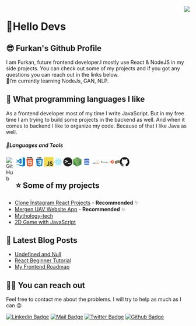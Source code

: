 <img align='right' src="https://github-readme-stats.vercel.app/api?username=FurkanPortakal&show_icons=true&theme=dracula">

# 🚀Hello Devs

## 😎 Furkan's Github Profile
I am Furkan, future frontend developer.I mostly use React & NodeJS in my side projects.
You can check out some of my projects and if you got any questions you can reach out in the links below.  
🌱I’m currently learning NodeJs, GAN, NLP.

## 📌 What programming languages I like

As a frontend developer most of my time I write JavaScript. But in my free time I am trying to build some projects in the backend as well. And when it comes to backend I like to organize my code. Because of that I like Java as well.  
  
<h5>📌Languages and Tools</h5>
<img align="left" alt="GitHub" width="26px" src="https://camo.githubusercontent.com/1734137a535b70cd7e4c939eb87d1b5fbbf1e55b/68747470733a2f2f75706c6f61642e77696b696d656469612e6f72672f77696b6970656469612f636f6d6d6f6e732f392f39662f56696d6c6f676f2e737667" />
<img align="left" alt="Visual Studio Code" width="26px" src="https://raw.githubusercontent.com/github/explore/80688e429a7d4ef2fca1e82350fe8e3517d3494d/topics/visual-studio-code/visual-studio-code.png" />
<img align="left" alt="HTML5" width="26px" src="https://raw.githubusercontent.com/github/explore/80688e429a7d4ef2fca1e82350fe8e3517d3494d/topics/html/html.png" />
<img align="left" alt="CSS3" width="26px" src="https://raw.githubusercontent.com/github/explore/80688e429a7d4ef2fca1e82350fe8e3517d3494d/topics/css/css.png" />
<img align="left" alt="JavaScript" width="26px" src="https://raw.githubusercontent.com/github/explore/80688e429a7d4ef2fca1e82350fe8e3517d3494d/topics/javascript/javascript.png" />
<img align="left" alt="React" width="26px" src="https://raw.githubusercontent.com/github/explore/80688e429a7d4ef2fca1e82350fe8e3517d3494d/topics/react/react.png" />
<img align="left" alt="Terminal" width="26px" src="https://raw.githubusercontent.com/github/explore/80688e429a7d4ef2fca1e82350fe8e3517d3494d/topics/terminal/terminal.png" />
<img align="left" alt="Node.js" width="26px" src="https://raw.githubusercontent.com/github/explore/80688e429a7d4ef2fca1e82350fe8e3517d3494d/topics/nodejs/nodejs.png" />
<img align="left" alt="SQL" width="26px" src="https://raw.githubusercontent.com/github/explore/80688e429a7d4ef2fca1e82350fe8e3517d3494d/topics/sql/sql.png" />
<img align="left" alt="MySQL" width="26px" src="https://raw.githubusercontent.com/github/explore/80688e429a7d4ef2fca1e82350fe8e3517d3494d/topics/mysql/mysql.png" />
<img align="left" alt="MongoDB" width="26px" src="https://raw.githubusercontent.com/github/explore/80688e429a7d4ef2fca1e82350fe8e3517d3494d/topics/mongodb/mongodb.png" />
<img align="left" alt="Git" width="26px" src="https://raw.githubusercontent.com/github/explore/80688e429a7d4ef2fca1e82350fe8e3517d3494d/topics/git/git.png" />
<img align="left" alt="GitHub" width="26px" src="https://raw.githubusercontent.com/github/explore/78df643247d429f6cc873026c0622819ad797942/topics/github/github.png" /> <br><br>

## ⭐ Some of my projects

- [Clone İnstagram  React Projects](https://github.com/FurkanPortakal/instagram-clone) - **Recommended** ✨
- [Mergen UAV Website App](https://github.com/FurkanPortakal/mergen-web) - **Recommended** ✨
- [Mythology-tech](https://github.com/FurkanPortakal/mythology-tech)
- [2D Game with JavaScript](https://github.com/FurkanPortakal/hoppala-app)

## 📃 Latest Blog Posts

<!-- BLOG-POST-LIST:START -->
- [Undefined and Null](https://medium.com/@furkanportakal/nedir-bunlar%C4%B1n-farklar%C4%B1-ead24905f9c)
- [React Beginner Tutorial](https://teknikafa.com/reactjs-ogrenelim/)
- [My Frontend Roadmap](https://medium.com/kodcular/frontend-developer-yolculu%C4%9Fu-a1c7d86169d3)

<!-- BLOG-POST-LIST:END -->

## 🤙🏻 You can reach out

Feel free to contact me about the problems. I will try to help as much as I can 😉

[![Linkedin Badge](https://img.shields.io/badge/linkedin-%230077B5.svg?&style=for-the-badge&logo=linkedin&logoColor=white)](https://www.linkedin.com/in/furkanportakal)
[![Mail Badge](https://img.shields.io/badge/email-c14438?style=for-the-badge&logo=Gmail&logoColor=white&link=mailto:furkanportakalx@gmail.com)](mailto:furkanportakalx@gmail.com)
[![Twitter Badge](https://img.shields.io/badge/twitter-1DA1F2?style=for-the-badge&logo=twitter&logoColor=white)](https://twitter.com/furkanportakalx)
[![Github Badge](https://img.shields.io/badge/github-333?style=for-the-badge&logo=github&logoColor=white)](https://github.com/FurkanPortakal)
